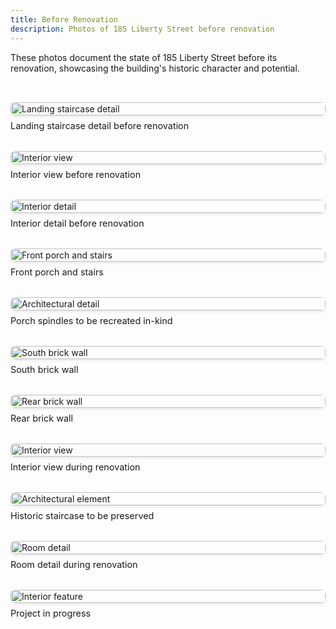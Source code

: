 ```yaml
---
title: Before Renovation
description: Photos of 185 Liberty Street before renovation
---
```


These photos document the state of 185 Liberty Street before its renovation, showcasing the building's historic character and potential.

<div class="image-gallery">

<div class="gallery-item">
    <img src="/images/before/before1.jpeg" alt="Landing staircase detail" />
    <p class="caption">Landing staircase detail before renovation</p>
</div>

<div class="gallery-item">
    <img src="/images/before/before2.jpeg" alt="Interior view" />
    <p class="caption">Interior view before renovation</p>
</div>

<div class="gallery-item">
    <img src="/images/before/before3.jpeg" alt="Interior detail" />
    <p class="caption">Interior detail before renovation</p>
</div>

<div class="gallery-item">
    <img src="/images/before/before4.jpeg" alt="Front porch and stairs" />
    <p class="caption">Front porch and stairs</p>
</div>

<div class="gallery-item">
    <img src="/images/before/before5.jpeg" alt="Architectural detail" />
    <p class="caption">Porch spindles to be recreated in-kind</p>
</div>

<div class="gallery-item">
    <img src="/images/before/before6.jpeg" alt="South brick wall" />
    <p class="caption">South brick wall</p>
</div>

<div class="gallery-item">
    <img src="/images/before/before7.jpeg" alt="Rear brick wall" />
    <p class="caption">Rear brick wall</p>
</div>

<div class="gallery-item">
    <img src="/images/before/before8.jpeg" alt="Interior view" />
    <p class="caption">Interior view during renovation</p>
</div>

<div class="gallery-item">
    <img src="/images/before/before9.jpeg" alt="Architectural element" />
    <p class="caption">Historic staircase to be preserved</p>
</div>

<div class="gallery-item">
    <img src="/images/before/before10.jpeg" alt="Room detail" />
    <p class="caption">Room detail during renovation</p>
</div>

<div class="gallery-item">
    <img src="/images/before/before11.jpeg" alt="Interior feature" />
    <p class="caption">Project in progress</p>
</div>

</div>

<style>
    .image-gallery {
        display: grid;
        grid-template-columns: repeat(auto-fill, minmax(300px, 1fr));
        gap: 2rem;
        padding: 2rem 0;
    }

    .gallery-item {
        display: flex;
        flex-direction: column;
        gap: 0.5rem;
    }

    .gallery-item img {
        width: 100%;
        height: auto;
        border-radius: 8px;
        box-shadow: 0 2px 4px rgba(0,0,0,0.1);
    }

    .caption {
        font-size: 0.9rem;
        color: var(--theme-text-light);
        margin: 0;
    }
</style> 